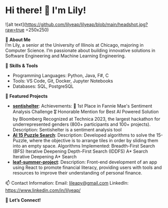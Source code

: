# Hi there! 👋 I'm Lily!
![alt text](https://github.com/lilyeap/lilyeap/blob/main/headshot.jpg?raw=true =250x250)

🌟 **About Me**  
I’m Lily, a senior at the University of Illinois at Chicago, majoring in Computer Science. 
I’m passionate about building innovative solutions in Software Engineering and Machine Learning Engineering.

🔧 **Skills & Tools**  
- Programming Languages: Python, Java, F#, C
- Tools: VS Code, Git, Docker, Jupyter Notebooks
- Databases: SQL, PostgreSQL

📌 **Featured Projects**  
- [**sentishelter**](#):
        Achievements:
            🥇 1st Place in Fannie Mae's Sentiment Analysis Challenge
            🎖️ Honorable Mention for Best AI Powered Solution by Bloomberg
            Recognized at Technica 2023, the largest hackathon for underrepresented genders (800+ participants and 100+ projects).
            Description: Sentishelter is a sentiment analysis tool
- [**AI 15 Puzzle Search**](#): 
    Description: Developed algorithms to solve the 15-Puzzle, where the objective is to arrange tiles in order by sliding them into an empty space.
      Algorithms Implemented:
            Breadth-First Search (BFS)
            Iterative Deepening Depth-First Search (IDDFS)
            A* Search
            Iterative Deepening A* Search
- [**leaf-summer-project**](#): 
    Description: Front-end development of an app using React to promote financial literacy, providing users with tools and resources to improve their understanding of personal finance.

📫 Contact Information:
Email: lileapy@gmail.com
LinkedIn: https://www.linkedin.com/in/lilyeap/


🌟 **Let’s Connect!**  
